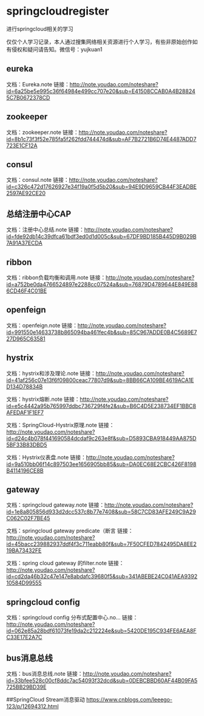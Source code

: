 # springcloudregister
进行springcloud相关的学习

仅仅个人学习记录，本人通过搜集网络相关资源进行个人学习，有些非原始创作如有侵权和疑问请告知。微信号：yujkuan1



## eureka
文档：Eureka.note
链接：http://note.youdao.com/noteshare?id=6a25be5e995c36f64984e499cc707e20&sub=E41508CCAB0A4B288245C7B0672378CD

## zookeeper
文档：zookeeper.note
链接：http://note.youdao.com/noteshare?id=8b1c73f3f52e785fa5f262fdd744474d&sub=AF7B2721B6D74E4487ADD7723E1CF12A
## consul
文档：consul.note
链接：http://note.youdao.com/noteshare?id=c326c472d17626927e34f19a0f5d5b20&sub=94E9D9659CB44F3EADBE2597AE92CE20

## 总结注册中心CAP
文档：注册中心总结.note
链接：http://note.youdao.com/noteshare?id=fde92db14c39dfca61bdf3ed0d1d005c&sub=67DF9BD185B445D9B029B7A91A37ECDA

## ribbon
文档：ribbon负载均衡和调用.note
链接：http://note.youdao.com/noteshare?id=a752be0da4766524897e2288cc07524a&sub=76879D4789644E849E886CD46F4C01BE

## openfeign

文档：openfeign.note
链接：http://note.youdao.com/noteshare?id=991550e14633738b865094ba461fec4b&sub=85C967ADDE0B4C5689E727D965C63581


## hystrix

文档：hystrix和涉及理论.note
链接：http://note.youdao.com/noteshare?id=41af256c07e13f6f09800ceac77807d9&sub=8BB66CA109BE4619ACA1ED134D78834B

文档：hystrix熔断.note
链接：http://note.youdao.com/noteshare?id=e5c4442a95b765997ddbc736729f4fe2&sub=B6C4D5E238734EF1BBC8AFEDAF1F1EF7

文档：SpringCloud-Hystrix原理.note
链接：http://note.youdao.com/noteshare?id=d24c4b078f441690584dcdaf9c263e8f&sub=D5893CBA918449AA875D5BF33B83DBD5

文档：Hystrix仪表盘.note
链接：http://note.youdao.com/noteshare?id=9a510bb06f14c897503ee1656905bb85&sub=DA0EC68E2CBC426F8198B4114196CE8B


## gateway

文档：springcloud gateway.note
链接：http://note.youdao.com/noteshare?id=1e8a805856d933d2dcc537c8b77e7408&sub=58C7CD83AFE249C9A29C062C02F7BE45

文档：springcloud gateway predicate（断言
链接：http://note.youdao.com/noteshare?id=45bacc239882937ddf4f3c711eabb80f&sub=7F50CFED7842495DA8EE219BA73432FE

文档：spring cloud gateway 的filter.note
链接：http://note.youdao.com/noteshare?id=cd2da46b32c47e147e8abdafc39680f5&sub=341ABEBE24C041AEA939210584D99555

## springcloud config
 
文档：springcloud config 分布式配置中心.no...
链接：http://note.youdao.com/noteshare?id=062e85a28bdf61073fe19da2c212224e&sub=5420DE195C934FE6AEA8FC33E17E2A7C


## bus消息总线
文档：bus消息总线.note
链接：http://note.youdao.com/noteshare?id=33bfee528c00cf8ddc7ac54093f32dcd&sub=0DEBCBBD60AF44B09FA5725BB29BD39E


##SpringCloud Stream消息驱动
https://www.cnblogs.com/leeego-123/p/12694312.html
